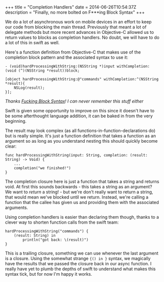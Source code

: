 +++
title = "Completion Handlers"
date = 2014-06-26T10:54:37Z
description = "Finally, no more bolted on F***ing Block Syntax"
+++

We do a lot of asynchronous work on mobile devices in an effort to keep our code from blocking the main thread. Previously that meant a lot of delegate methods but more recent advances in Objective-C allowed us to return values to blocks as completion handlers. No doubt, we will have to do a lot of this in swift as well.

Here's a function definition from Objective-C that makes use of the completion block pattern and the associated syntax to use it:

	- (void)hardProcessingWithString:(NSString *)input withCompletion:(void (^)(NSString *result))block;

	[object hardProcessingWithString:@"commands" withCompletion:^(NSString *result){
		NSLog(result);
	}];

*Thanks [Fucking Block Syntax](http://fuckingblocksyntax.com)! I can never remember this stuff either*

Swift is given some opportunity to improve on this since it doesn't have to be some afterthought language addition, it can be baked in from the very beginning.

The result may look complex (as all functions-in-function-declarations do) but is really simple. It's just a function definition that takes a function as an argument so as long as you understand nesting this should quickly become clear:

	func hardProcessingWithString(input: String, completion: (result: String) -> Void) {
		...
		completion("we finished!")
	}

The completion closure here is just a function that takes a string and returns  void. At first this sounds backwards - this takes a string as an argument? We want to *return* a string! - but we're don't really want to return a string, that would mean we've blocked until we return. Instead, we're calling a function that the callee has given us and providing them with the associated arguments.

Using completion handlers is easier than declaring them though, thanks to a clever way to shorten function calls from the swift team:

	hardProcessingWithString("commands") {
		(result: String) in
			println("got back: \(result)")
	}

This is a trailing closure, something we can use whenever the last argument is a closure. Using the somewhat strange `{() in }` syntax, we magically have the results that we passed the closure back in our async function. I really have yet to plumb the depths of swift to understand what makes this syntax tick, but for now I'm happy it works.
